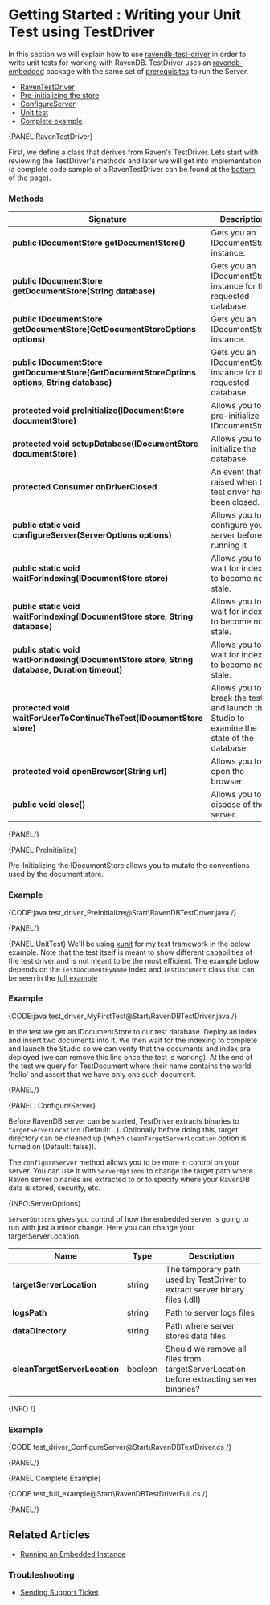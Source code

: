 ﻿# Getting Started : Writing your Unit Test using TestDriver

In this section we will explain how to use [ravendb-test-driver](https://search.maven.org/search?q=g:net.ravendb%20AND%20a:ravendb-test-driver&core=gav) in order to write unit tests for working with RavenDB.
TestDriver uses an [ravendb-embedded](https://search.maven.org/search?q=g:net.ravendb%20AND%20a:ravendb-embedded&core=gav) package with the same set of [prerequisites](../server/embedded#prerequisites) to run the Server.

- [RavenTestDriver](../start/test-driver#raventestdriver)
- [Pre-initializing the store](../start/test-driver#preinitialize)
- [ConfigureServer](../start/test-driver#configureserver)
- [Unit test](../start/test-driver#unittest)
- [Complete example](../start/test-driver#complete-example)

{PANEL:RavenTestDriver}

First, we define a class that derives from Raven's TestDriver.
Lets start with reviewing the TestDriver's methods and later we will get into implementation (a complete code sample of a RavenTestDriver can be found at the [bottom](../start/test-driver##complete-example) of the page).

### Methods
| Signature | Description |
| ----------| ----- |
| **public IDocumentStore getDocumentStore()** | Gets you an IDocumentStore instance. |
| **public IDocumentStore getDocumentStore(String database)** | Gets you an IDocumentStore instance for the requested database. |
| **public IDocumentStore getDocumentStore(GetDocumentStoreOptions options)** | Gets you an IDocumentStore instance. |
| **public IDocumentStore getDocumentStore(GetDocumentStoreOptions options, String database)** | Gets you an IDocumentStore instance for the requested database. |
| **protected void preInitialize(IDocumentStore documentStore)** |Allows you to pre-initialize the IDocumentStore. |
| **protected void setupDatabase(IDocumentStore documentStore)** | Allows you to initialize the database. |
| **protected Consumer<RavenTestDriver> onDriverClosed** | An event that is raised when the test driver has been closed. |
| **public static void configureServer(ServerOptions options)** |Allows you to configure your server before running it|
| **public static void waitForIndexing(IDocumentStore store)** | Allows you to wait for indexes to become non-stale. |
| **public static void waitForIndexing(IDocumentStore store, String database)** | Allows you to wait for indexes to become non-stale. |
| **public static void waitForIndexing(IDocumentStore store, String database, Duration timeout)** | Allows you to wait for indexes to become non-stale. |
| **protected void waitForUserToContinueTheTest(IDocumentStore store)** | Allows you to break the test and launch the Studio to examine the state of the database. |
| **protected void openBrowser(String url)** | Allows you to open the browser. |
| **public void close()** | Allows you to dispose of the server. |

{PANEL/}

{PANEL:PreInitialize}

Pre-Initializing the IDocumentStore allows you to mutate the conventions used by the document store.

### Example

{CODE:java test_driver_PreInitialize@Start\RavenDBTestDriver.java /}

{PANEL/}

{PANEL:UnitTest}
We'll be using [xunit](https://www.nuget.org/packages/xunit/) for my test framework in the below example.
Note that the test itself is meant to show different capabilities of the test driver and is not meant to be the most efficient.
The example below depends on the `TestDocumentByName` index and `TestDocument` class that can be seen in the [full example](../start/test-driver#complete-example)

### Example

{CODE:java test_driver_MyFirstTest@Start\RavenDBTestDriver.java /}

In the test we get an IDocumentStore to our test database. Deploy an index and insert two documents into it. 
We then wait for the indexing to complete and launch the Studio so we can verify that the documents and index are deployed (we can remove this line once the test is working).
At the end of the test we query for TestDocument where their name contains the world 'hello' and assert that we have only one such document.

{PANEL/}

{PANEL: ConfigureServer}

Before RavenDB server can be started, TestDriver extracts binaries to `targetServerLocation` (Default: `.`). Optionally before doing this, target directory can be cleaned up (when `cleanTargetServerLocation` option is turned on (Default: false)). 

The `configureServer` method allows you to be more in control on your server. 
You can use it with `ServerOptions` to change the target path where Raven server binaries are extracted to or to specify where your RavenDB data is stored, security, etc.

{INFO:ServerOptions}

`ServerOptions` gives you control of how the embedded server is going to run
with just a minor change. Here you can change your targetServerLocation.

| Name | Type | Description |
| ------------- | ------------- | ----- |
| **targetServerLocation** | string | The temporary path used by TestDriver to extract server binary files (.dll) |
| **logsPath** | string | Path to server logs files |
| **dataDirectory**  | string | Path where server stores data files |
| **cleanTargetServerLocation** | boolean | Should we remove all files from targetServerLocation before extracting server binaries? |

{INFO /}

### Example

{CODE test_driver_ConfigureServer@Start\RavenDBTestDriver.cs /}

{PANEL/}

{PANEL:Complete Example}

{CODE test_full_example@Start\RavenDBTestDriverFull.cs /}

{PANEL/}


## Related Articles

- [Running an Embedded Instance](../server/Embedded)

### Troubleshooting

- [Sending Support Ticket](../server/troubleshooting/sending-support-ticket)
